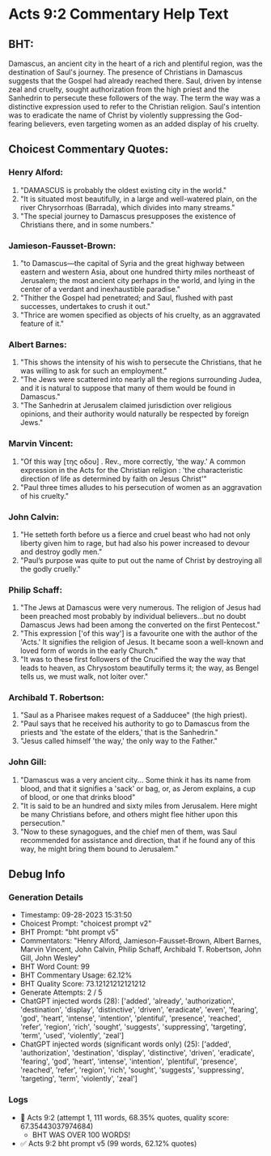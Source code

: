# Acts 9:2 Commentary Help Text

## BHT:
Damascus, an ancient city in the heart of a rich and plentiful region, was the destination of Saul's journey. The presence of Christians in Damascus suggests that the Gospel had already reached there. Saul, driven by intense zeal and cruelty, sought authorization from the high priest and the Sanhedrin to persecute these followers of the way. The term the way was a distinctive expression used to refer to the Christian religion. Saul's intention was to eradicate the name of Christ by violently suppressing the God-fearing believers, even targeting women as an added display of his cruelty.

## Choicest Commentary Quotes:
### Henry Alford:
1. "DAMASCUS is probably the oldest existing city in the world."
2. "It is situated most beautifully, in a large and well-watered plain, on the river Chrysorrhoas (Barrada), which divides into many streams."
3. "The special journey to Damascus presupposes the existence of Christians there, and in some numbers."

### Jamieson-Fausset-Brown:
1. "to Damascus—the capital of Syria and the great highway between eastern and western Asia, about one hundred thirty miles northeast of Jerusalem; the most ancient city perhaps in the world, and lying in the center of a verdant and inexhaustible paradise."
2. "Thither the Gospel had penetrated; and Saul, flushed with past successes, undertakes to crush it out."
3. "Thrice are women specified as objects of his cruelty, as an aggravated feature of it."

### Albert Barnes:
1. "This shows the intensity of his wish to persecute the Christians, that he was willing to ask for such an employment."
2. "The Jews were scattered into nearly all the regions surrounding Judea, and it is natural to suppose that many of them would be found in Damascus."
3. "The Sanhedrin at Jerusalem claimed jurisdiction over religious opinions, and their authority would naturally be respected by foreign Jews."

### Marvin Vincent:
1. "Of this way [της οδου] . Rev., more correctly, 'the way.' A common expression in the Acts for the Christian religion : 'the characteristic direction of life as determined by faith on Jesus Christ'"
2. "Paul three times alludes to his persecution of women as an aggravation of his cruelty."

### John Calvin:
1. "He setteth forth before us a fierce and cruel beast who had not only liberty given him to rage, but had also his power increased to devour and destroy godly men."
2. "Paul’s purpose was quite to put out the name of Christ by destroying all the godly cruelly."

### Philip Schaff:
1. "The Jews at Damascus were very numerous. The religion of Jesus had been preached most probably by individual believers...but no doubt Damascus Jews had been among the converted on the first Pentecost."
2. "This expression ['of this way'] is a favourite one with the author of the 'Acts.' It signifies the religion of Jesus. It became soon a well-known and loved form of words in the early Church."
3. "It was to these first followers of the Crucified the way the way that leads to heaven, as Chrysostom beautifully terms it; the way, as Bengel tells us, we must walk, not loiter over."

### Archibald T. Robertson:
1. "Saul as a Pharisee makes request of a Sadducee" (the high priest).
2. "Paul says that he received his authority to go to Damascus from the priests and 'the estate of the elders,' that is the Sanhedrin."
3. "Jesus called himself 'the way,' the only way to the Father."

### John Gill:
1. "Damascus was a very ancient city... Some think it has its name from blood, and that it signifies a 'sack' or bag, or, as Jerom explains, a cup of blood, or one that drinks blood"
2. "It is said to be an hundred and sixty miles from Jerusalem. Here might be many Christians before, and others might flee hither upon this persecution."
3. "Now to these synagogues, and the chief men of them, was Saul recommended for assistance and direction, that if he found any of this way, he might bring them bound to Jerusalem."


## Debug Info
### Generation Details
- Timestamp: 09-28-2023 15:31:50
- Choicest Prompt: "choicest prompt v2"
- BHT Prompt: "bht prompt v5"
- Commentators: "Henry Alford, Jamieson-Fausset-Brown, Albert Barnes, Marvin Vincent, John Calvin, Philip Schaff, Archibald T. Robertson, John Gill, John Wesley"
- BHT Word Count: 99
- BHT Commentary Usage: 62.12%
- BHT Quality Score: 73.12121212121212
- Generate Attempts: 2 / 5
- ChatGPT injected words (28):
	['added', 'already', 'authorization', 'destination', 'display', 'distinctive', 'driven', 'eradicate', 'even', 'fearing', 'god', 'heart', 'intense', 'intention', 'plentiful', 'presence', 'reached', 'refer', 'region', 'rich', 'sought', 'suggests', 'suppressing', 'targeting', 'term', 'used', 'violently', 'zeal']
- ChatGPT injected words (significant words only) (25):
	['added', 'authorization', 'destination', 'display', 'distinctive', 'driven', 'eradicate', 'fearing', 'god', 'heart', 'intense', 'intention', 'plentiful', 'presence', 'reached', 'refer', 'region', 'rich', 'sought', 'suggests', 'suppressing', 'targeting', 'term', 'violently', 'zeal']

### Logs
- 🔄 Acts 9:2 (attempt 1, 111 words, 68.35% quotes, quality score: 67.35443037974684) 
	- BHT WAS OVER 100 WORDS!
- ✅ Acts 9:2 bht prompt v5 (99 words, 62.12% quotes)